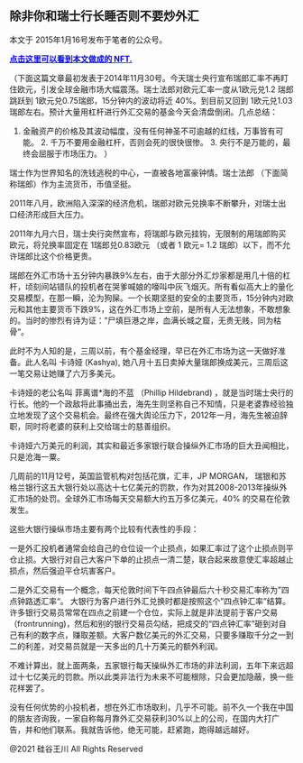 ## 除非你和瑞士行长睡否则不要炒外汇

本文于 2015年1月16号发布于笔者的公众号。

<strong><a style="color: #0000ff;" href="https://opensea.io/assets/0x495f947276749ce646f68ac8c248420045cb7b5e/51674666976338658256377522348759538429492892494533743715417836769145528516609">
点击这里可以看到本文做成的 NFT.</a></strong>

（下面这篇文章最初发表于2014年11月30号。今天瑞士央行宣布瑞郎汇率不再盯住欧元，引发全球金融市场大幅震荡。瑞士法郎对欧元汇率一度从1欧元兑1.2
瑞郎跳跃到 1欧元兑0.75瑞郎，15分钟内的波动将近 40%。到目前又回到 1欧元兑1.03瑞郎左右。预计大量用杠杆进行外汇交易的基金今天会清盘倒闭。几点总结：
1. 金融资产的价格及其波动幅度，没有任何神圣不可逾越的红线，万事皆有可能。 2. 千万不要用金融杠杆，否则会死的很快很惨。 3.
央行不是万能的，最终会屈服于市场压力。 ）

瑞士作为世界知名的洗钱逃税的中心，一直被各地富豪钟情。瑞士法郎 （下面简称瑞郎）作为主流货币，币值坚挺。

2011年八月，欧洲陷入深深的经济危机，瑞郎对欧元兑换率不断攀升，对瑞士出口经济形成巨大压力。

2011年九月六日，瑞士央行突然宣布，将瑞郎与欧元挂钩，无限制的用瑞郎购买欧元，将兑换率固定在 1瑞郎兑0.83欧元 （或者 1 欧元= 1.2
瑞郎）以下，而不允许瑞郎比这个价格更贵。

瑞郎在外汇市场十五分钟内暴跌9%左右，由于大部分外汇炒家都是用几十倍的杠杆，顷刻间站错队的投机者在哭爹喊娘的嚎叫中灰飞烟灭。所有看似高大上的量化交易模型，在那一瞬，沦为狗屎。一个长期坚挺的安全的主要货币，15分钟内对欧元和其他主要货币下跌9%，这在外汇市场上空前，是所有人无法想象，不敢想象的。当时的惨烈有诗为证：”尸填巨港之岸，血满长城之窟，无贵无贱，同为枯骨“。

此时不为人知的是，三周以前，有个基金经理，早已在外汇市场为这一天做好准备。此人名叫 卡诗娅 (Kashya),
她八月十五日卖掉大量瑞郎换成美元，三周后这一笔交易让她赚了六万多美元。

卡诗娅的老公名叫 菲离谱*海的不蓝 （Phillip Hildebrand)
，就是当时瑞士央行的行长。他的一个政敌将此事捅出去，海先生则坚称自己不知情，只是老婆靠经验独立地发现了这个交易机会。最终在强大舆论压力下，2012年一月，海先生被迫辞职，同时将老婆的获利上交给瑞士的慈善组织。

卡诗娅六万美元的利润，其实和最近多家银行联合操纵外汇市场的巨大丑闻相比，只是沧海一粟。

几周前的11月12号，英国监管机构对包括花旗，汇丰，JP MORGAN，
瑞银和苏格兰银行这五大银行处以高达十七亿美元的罚款，作为对其2008-2013年操纵外汇市场的处罚。全球外汇市场每天交易额大约五万多亿美元，40%
的交易在伦敦发生。

这些大银行操纵市场主要有两个比较有代表性的手段：

一是外汇投机者通常会给自己的仓位设一个止损点，如果汇率过了这个止损点则平仓止损。大银行对自己大客户下单的止损点一清二楚，联合起来故意使汇率超越止损点，然后强迫平仓坑害客户。

二是外汇交易有一个概念，每天伦敦时间下午四点钟最后六十秒交易汇率称为”四点钟路透汇率“。
大银行为客户进行外汇兑换时都是按照这个&#8221;四点钟汇率”结算。许多银行交易员常常在四点之前建一个仓位，实际上就是非法提前于客户交易
（frontrunning)，然后和别的银行交易员勾结，把成交的“四点钟汇率”砸到对自己有利的数字点，赚取差额。大客户数亿美元的外汇交易，只要多赚取千分之一到二的利差，对交易员就是一天多出的几十万美元的额外利润。

不难计算出，就上面两条，五家银行每天操纵外汇市场的非法利润，五年下来远超过十七亿美元的罚款。所以此类非法行为未来不可能根除，只会更加隐蔽，换一些花样罢了。

没有任何优势的小投机者，想在外汇市场取利，几乎不可能。前不久一个我在中国的朋友咨询我，一家自称每月靠外汇交易获利30%以上的公司，在国内大打广告，并和他们联系。我就告诉他，绝无可能，赶紧跑，跑得越远越好。

@2021 硅谷王川 All Rights Reserved

